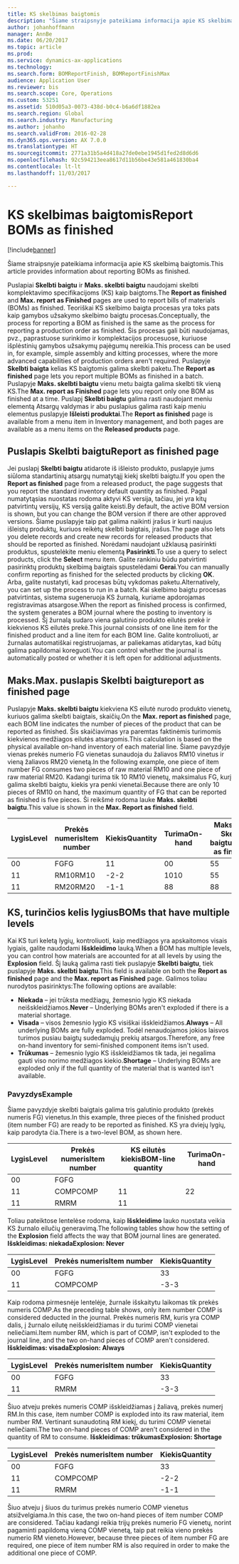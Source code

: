 ```yaml
---
title: KS skelbimas baigtomis
description: "Šiame straipsnyje pateikiama informacija apie KS skelbimą baigtomis."
author: johanhoffmann
manager: AnnBe
ms.date: 06/20/2017
ms.topic: article
ms.prod: 
ms.service: dynamics-ax-applications
ms.technology: 
ms.search.form: BOMReportFinish, BOMReportFinishMax
audience: Application User
ms.reviewer: bis
ms.search.scope: Core, Operations
ms.custom: 53251
ms.assetid: 510d05a3-0073-438d-b0c4-b6a6df1882ea
ms.search.region: Global
ms.search.industry: Manufacturing
ms.author: johanho
ms.search.validFrom: 2016-02-28
ms.dyn365.ops.version: AX 7.0.0
ms.translationtype: HT
ms.sourcegitcommit: 2771a31b5a4d418a27de0ebe1945d1fed2d8d6d6
ms.openlocfilehash: 92c594213eea8617d11b56be43e581a461830ba4
ms.contentlocale: lt-lt
ms.lasthandoff: 11/03/2017

---
```


# <a name="report-boms-as-finished"></a><span data-ttu-id="62669-103">KS skelbimas baigtomis</span><span class="sxs-lookup"><span data-stu-id="62669-103">Report BOMs as finished</span></span>

[!include[banner](../includes/banner.md)]


<span data-ttu-id="62669-104">Šiame straipsnyje pateikiama informacija apie KS skelbimą baigtomis.</span><span class="sxs-lookup"><span data-stu-id="62669-104">This article provides information about reporting BOMs as finished.</span></span>

<span data-ttu-id="62669-105">Puslapiai **Skelbti baigtu** ir **Maks. skelbti baigtu** naudojami skelbti komplektavimo specifikacijoms (KS) kaip baigtoms.</span><span class="sxs-lookup"><span data-stu-id="62669-105">The **Report as finished** and **Max. report as Finished** pages are used to report bills of materials (BOMs) as finished.</span></span> <span data-ttu-id="62669-106">Teoriškai KS skelbimo baigta procesas yra toks pats kaip gamybos užsakymo skelbimo baigtu procesas.</span><span class="sxs-lookup"><span data-stu-id="62669-106">Conceptually, the process for reporting a BOM as finished is the same as the process for reporting a production order as finished.</span></span> <span data-ttu-id="62669-107">Šis procesas gali būti naudojamas, pvz., paprastuose surinkimo ir komplektacijos procesuose, kuriuose išplėstinių gamybos užsakymų pajėgumų nereikia.</span><span class="sxs-lookup"><span data-stu-id="62669-107">This process can be used in, for example, simple assembly and kitting processes, where the more advanced capabilities of production orders aren't required.</span></span> <span data-ttu-id="62669-108">Puslapyje **Skelbti baigta** kelias KS baigtomis galima skelbti paketu.</span><span class="sxs-lookup"><span data-stu-id="62669-108">The **Report as finished** page lets you report multiple BOMs as finished in a batch.</span></span> <span data-ttu-id="62669-109">Puslapyje **Maks. skelbti baigtu** vienu metu baigta galima skelbti tik vieną KS.</span><span class="sxs-lookup"><span data-stu-id="62669-109">The **Max. report as Finished** page lets you report only one BOM as finished at a time.</span></span> <span data-ttu-id="62669-110">Puslapį **Skelbti baigtu** galima rasti naudojant meniu elementą Atsargų valdymas ir abu puslapius galima rasti kaip meniu elementus puslapyje **Išleisti produktai**.</span><span class="sxs-lookup"><span data-stu-id="62669-110">The **Report as finished** page is available from a menu item in Inventory management, and both pages are available as a menu items on the **Released products** page.</span></span>

## <a name="report-as-finished-page"></a><span data-ttu-id="62669-111">Puslapis Skelbti baigtu</span><span class="sxs-lookup"><span data-stu-id="62669-111">Report as finished page</span></span>
<span data-ttu-id="62669-112">Jei puslapį **Skelbti baigtu** atidarote iš išleisto produkto, puslapyje jums siūloma standartinių atsargų numatytąjį kiekį skelbti baigtu.</span><span class="sxs-lookup"><span data-stu-id="62669-112">If you open the **Report as finished** page from a released product, the page suggests that you report the standard inventory default quantity as finished.</span></span> <span data-ttu-id="62669-113">Pagal numatytąsias nuostatas rodoma aktyvi KS versija, tačiau, jei yra kitų patvirtintų versijų, KS versiją galite keisti.</span><span class="sxs-lookup"><span data-stu-id="62669-113">By default, the active BOM version is shown, but you can change the BOM version if there are other approved versions.</span></span> <span data-ttu-id="62669-114">Šiame puslapyje taip pat galima naikinti įrašus ir kurti naujus išleistų produktų, kuriuos reikėtų skelbti baigtais, įrašus.</span><span class="sxs-lookup"><span data-stu-id="62669-114">The page also lets you delete records and create new records for released products that should be reported as finished.</span></span> <span data-ttu-id="62669-115">Norėdami naudojant užklausą pasirinkti produktus, spustelėkite meniu elementą **Pasirinkti**.</span><span class="sxs-lookup"><span data-stu-id="62669-115">To use a query to select products, click the **Select** menu item.</span></span> <span data-ttu-id="62669-116">Galite rankiniu būdu patvirtinti pasirinktų produktų skelbimą baigtais spustelėdami **Gerai**.</span><span class="sxs-lookup"><span data-stu-id="62669-116">You can manually confirm reporting as finished for the selected products by clicking **OK**.</span></span> <span data-ttu-id="62669-117">Arba, galite nustatyti, kad procesas būtų vykdomas paketu.</span><span class="sxs-lookup"><span data-stu-id="62669-117">Alternatively, you can set up the process to run in a batch.</span></span> <span data-ttu-id="62669-118">Kai skelbimo baigtu procesas patvirtintas, sistema sugeneruoja KS žurnalą, kuriame apdorojamas registravimas atsargose.</span><span class="sxs-lookup"><span data-stu-id="62669-118">When the report as finished process is confirmed, the system generates a BOM journal where the posting to inventory is processed.</span></span> <span data-ttu-id="62669-119">Šį žurnalą sudaro viena galutinio produkto eilutės prekė ir kiekvienos KS eilutės prekė.</span><span class="sxs-lookup"><span data-stu-id="62669-119">This journal consists of one line item for the finished product and a line item for each BOM line.</span></span> <span data-ttu-id="62669-120">Galite kontroliuoti, ar žurnalas automatiškai registruojamas, ar paliekamas atidarytas, kad būtų galima papildomai koreguoti.</span><span class="sxs-lookup"><span data-stu-id="62669-120">You can control whether the journal is automatically posted or whether it is left open for additional adjustments.</span></span>

## <a name="max-report-as-finished-page"></a><span data-ttu-id="62669-121">Maks.</span><span class="sxs-lookup"><span data-stu-id="62669-121">Max.</span></span> <span data-ttu-id="62669-122">puslapis Skelbti baigtu</span><span class="sxs-lookup"><span data-stu-id="62669-122">report as finished page</span></span>
<span data-ttu-id="62669-123">Puslapyje **Maks. skelbti baigtu** kiekviena KS eilutė nurodo produkto vienetų, kuriuos galima skelbti baigtais, skaičių.</span><span class="sxs-lookup"><span data-stu-id="62669-123">On the **Max. report as finished** page, each BOM line indicates the number of pieces of the product that can be reported as finished.</span></span> <span data-ttu-id="62669-124">Šis skaičiavimas yra paremtas faktinėmis turimomis kiekvienos medžiagos eilutės atsargomis.</span><span class="sxs-lookup"><span data-stu-id="62669-124">This calculation is based on the physical available on-hand inventory of each material line.</span></span> <span data-ttu-id="62669-125">Šiame pavyzdyje vienas prekės numerio FG vienetas sunaudoja du žaliavos RM10 vinetus ir vieną žaliavos RM20 vienetą.</span><span class="sxs-lookup"><span data-stu-id="62669-125">In the following example, one piece of item number FG consumes two pieces of raw material RM10 and one piece of raw material RM20.</span></span> <span data-ttu-id="62669-126">Kadangi turima tik 10 RM10 vienetų, maksimalus FG, kurį galima skelbti baigtu, kiekis yra penki vienetai.</span><span class="sxs-lookup"><span data-stu-id="62669-126">Because there are only 10 pieces of RM10 on hand, the maximum quantity of FG that can be reported as finished is five pieces.</span></span> <span data-ttu-id="62669-127">Ši reikšmė rodoma lauke **Maks. skelbti baigtu**.</span><span class="sxs-lookup"><span data-stu-id="62669-127">This value is shown in the **Max. Report as finished** field.</span></span>

| <span data-ttu-id="62669-128">Lygis</span><span class="sxs-lookup"><span data-stu-id="62669-128">Level</span></span> | <span data-ttu-id="62669-129">Prekės numeris</span><span class="sxs-lookup"><span data-stu-id="62669-129">Item number</span></span> | <span data-ttu-id="62669-130">Kiekis</span><span class="sxs-lookup"><span data-stu-id="62669-130">Quantity</span></span> | <span data-ttu-id="62669-131">Turima</span><span class="sxs-lookup"><span data-stu-id="62669-131">On-hand</span></span> | <span data-ttu-id="62669-132">Maks.</span><span class="sxs-lookup"><span data-stu-id="62669-132">Max.</span></span> <span data-ttu-id="62669-133">Skelbti baigtu</span><span class="sxs-lookup"><span data-stu-id="62669-133">Report as finished</span></span> |
|-------|-------------|----------|---------|-------------------------|
| <span data-ttu-id="62669-134">0</span><span class="sxs-lookup"><span data-stu-id="62669-134">0</span></span>     | <span data-ttu-id="62669-135">FG</span><span class="sxs-lookup"><span data-stu-id="62669-135">FG</span></span>          |  <span data-ttu-id="62669-136">1</span><span class="sxs-lookup"><span data-stu-id="62669-136">1</span></span>       | <span data-ttu-id="62669-137">0</span><span class="sxs-lookup"><span data-stu-id="62669-137">0</span></span>       | <span data-ttu-id="62669-138">5</span><span class="sxs-lookup"><span data-stu-id="62669-138">5</span></span>                       |
| <span data-ttu-id="62669-139">1</span><span class="sxs-lookup"><span data-stu-id="62669-139">1</span></span>     | <span data-ttu-id="62669-140">RM10</span><span class="sxs-lookup"><span data-stu-id="62669-140">RM10</span></span>        | <span data-ttu-id="62669-141">-2</span><span class="sxs-lookup"><span data-stu-id="62669-141">-2</span></span>       | <span data-ttu-id="62669-142">10</span><span class="sxs-lookup"><span data-stu-id="62669-142">10</span></span>      | <span data-ttu-id="62669-143">5</span><span class="sxs-lookup"><span data-stu-id="62669-143">5</span></span>                       |
| <span data-ttu-id="62669-144">1</span><span class="sxs-lookup"><span data-stu-id="62669-144">1</span></span>     | <span data-ttu-id="62669-145">RM20</span><span class="sxs-lookup"><span data-stu-id="62669-145">RM20</span></span>        | <span data-ttu-id="62669-146">-1</span><span class="sxs-lookup"><span data-stu-id="62669-146">-1</span></span>       |  <span data-ttu-id="62669-147">8</span><span class="sxs-lookup"><span data-stu-id="62669-147">8</span></span>      | <span data-ttu-id="62669-148">8</span><span class="sxs-lookup"><span data-stu-id="62669-148">8</span></span>                       |

## <a name="boms-that-have-multiple-levels"></a><span data-ttu-id="62669-149">KS, turinčios kelis lygius</span><span class="sxs-lookup"><span data-stu-id="62669-149">BOMs that have multiple levels</span></span>
<span data-ttu-id="62669-150">Kai KS turi keletą lygių, kontroliuoti, kaip medžiagos yra apskaitomos visais lygiais, galite naudodami **Išskleidimo** lauką.</span><span class="sxs-lookup"><span data-stu-id="62669-150">When a BOM has multiple levels, you can control how materials are accounted for at all levels by using the **Explosion** field.</span></span> <span data-ttu-id="62669-151">Šį lauką galima rasti tiek puslapyje **Skelbti baigtu**, tiek puslapyje **Maks. skelbti baigtu**.</span><span class="sxs-lookup"><span data-stu-id="62669-151">This field is available on both the **Report as finished** page and the **Max. report as Finished** page.</span></span> <span data-ttu-id="62669-152">Galimos toliau nurodytos pasirinktys:</span><span class="sxs-lookup"><span data-stu-id="62669-152">The following options are available:</span></span>

-   <span data-ttu-id="62669-153">**Niekada** – jei trūksta medžiagų, žemesnio lygio KS niekada neišskleidžiamos.</span><span class="sxs-lookup"><span data-stu-id="62669-153">**Never** – Underlying BOMs aren't exploded if there is a material shortage.</span></span>
-   <span data-ttu-id="62669-154">**Visada** – visos žemesnio lygio KS visiškai išskleidžiamos.</span><span class="sxs-lookup"><span data-stu-id="62669-154">**Always** – All underlying BOMs are fully exploded.</span></span> <span data-ttu-id="62669-155">Todėl nenaudojamos jokios laisvos turimos pusiau baigtų sudedamųjų prekių atsargos.</span><span class="sxs-lookup"><span data-stu-id="62669-155">Therefore, any free on-hand inventory for semi-finished component items isn't used.</span></span>
-   <span data-ttu-id="62669-156">**Trūkumas** – žemesnio lygio KS išskleidžiamos tik tada, jei negalima gauti viso norimo medžiagos kiekio.</span><span class="sxs-lookup"><span data-stu-id="62669-156">**Shortage** – Underlying BOMs are exploded only if the full quantity of the material that is wanted isn't available.</span></span>

### <a name="example"></a><span data-ttu-id="62669-157">Pavyzdys</span><span class="sxs-lookup"><span data-stu-id="62669-157">Example</span></span>

<span data-ttu-id="62669-158">Šiame pavyzdyje skelbti baigtais galima tris galutinio produkto (prekės numeris FG) vienetus.</span><span class="sxs-lookup"><span data-stu-id="62669-158">In this example, three pieces of the finished product (item number FG) are ready to be reported as finished.</span></span> <span data-ttu-id="62669-159">KS yra dviejų lygių, kaip parodyta čia.</span><span class="sxs-lookup"><span data-stu-id="62669-159">There is a two-level BOM, as shown here.</span></span>

| <span data-ttu-id="62669-160">Lygis</span><span class="sxs-lookup"><span data-stu-id="62669-160">Level</span></span> | <span data-ttu-id="62669-161">Prekės numeris</span><span class="sxs-lookup"><span data-stu-id="62669-161">Item number</span></span> | <span data-ttu-id="62669-162">KS eilutės kiekis</span><span class="sxs-lookup"><span data-stu-id="62669-162">BOM-line quantity</span></span> | <span data-ttu-id="62669-163">Turima</span><span class="sxs-lookup"><span data-stu-id="62669-163">On-hand</span></span> |
|-------|-------------|-------------------|---------|
| <span data-ttu-id="62669-164">0</span><span class="sxs-lookup"><span data-stu-id="62669-164">0</span></span>     | <span data-ttu-id="62669-165">FG</span><span class="sxs-lookup"><span data-stu-id="62669-165">FG</span></span>          |                   |         |
| <span data-ttu-id="62669-166">1</span><span class="sxs-lookup"><span data-stu-id="62669-166">1</span></span>     | <span data-ttu-id="62669-167">COMP</span><span class="sxs-lookup"><span data-stu-id="62669-167">COMP</span></span>        | <span data-ttu-id="62669-168">1</span><span class="sxs-lookup"><span data-stu-id="62669-168">1</span></span>                 | <span data-ttu-id="62669-169">2</span><span class="sxs-lookup"><span data-stu-id="62669-169">2</span></span>       |
| <span data-ttu-id="62669-170">1</span><span class="sxs-lookup"><span data-stu-id="62669-170">1</span></span>     | <span data-ttu-id="62669-171">RM</span><span class="sxs-lookup"><span data-stu-id="62669-171">RM</span></span>          | <span data-ttu-id="62669-172">1</span><span class="sxs-lookup"><span data-stu-id="62669-172">1</span></span>                 |         |

<span data-ttu-id="62669-173">Toliau pateiktose lentelėse rodoma, kaip **Išskleidimo** lauko nuostata veikia KS žurnalo eilučių generavimą.</span><span class="sxs-lookup"><span data-stu-id="62669-173">The following tables show how the setting of the **Explosion** field affects the way that BOM journal lines are generated.</span></span> <span data-ttu-id="62669-174">**Išskleidimas: niekada**</span><span class="sxs-lookup"><span data-stu-id="62669-174">**Explosion: Never**</span></span>

| <span data-ttu-id="62669-175">Lygis</span><span class="sxs-lookup"><span data-stu-id="62669-175">Level</span></span> | <span data-ttu-id="62669-176">Prekės numeris</span><span class="sxs-lookup"><span data-stu-id="62669-176">Item number</span></span> | <span data-ttu-id="62669-177">Kiekis</span><span class="sxs-lookup"><span data-stu-id="62669-177">Quantity</span></span> |
|-------|-------------|----------|
| <span data-ttu-id="62669-178">0</span><span class="sxs-lookup"><span data-stu-id="62669-178">0</span></span>     | <span data-ttu-id="62669-179">FG</span><span class="sxs-lookup"><span data-stu-id="62669-179">FG</span></span>          | <span data-ttu-id="62669-180">3</span><span class="sxs-lookup"><span data-stu-id="62669-180">3</span></span>        |
| <span data-ttu-id="62669-181">1</span><span class="sxs-lookup"><span data-stu-id="62669-181">1</span></span>     | <span data-ttu-id="62669-182">COMP</span><span class="sxs-lookup"><span data-stu-id="62669-182">COMP</span></span>        | <span data-ttu-id="62669-183">-3</span><span class="sxs-lookup"><span data-stu-id="62669-183">-3</span></span>       |

<span data-ttu-id="62669-184">Kaip rodoma pirmesnėje lentelėje, žurnale išskaitytu laikomas tik prekės numeris COMP.</span><span class="sxs-lookup"><span data-stu-id="62669-184">As the preceding table shows, only item number COMP is considered deducted in the journal.</span></span> <span data-ttu-id="62669-185">Prekės numeris RM, kuris yra COMP dalis, į žurnalo eilutę neišskleidžiamas ir du turimi COMP vienetai neliečiami.</span><span class="sxs-lookup"><span data-stu-id="62669-185">Item number RM, which is part of COMP, isn't exploded to the journal line, and the two on-hand pieces of COMP aren't considered.</span></span> <span data-ttu-id="62669-186">**Išskleidimas: visada**</span><span class="sxs-lookup"><span data-stu-id="62669-186">**Explosion: Always**</span></span>

| <span data-ttu-id="62669-187">Lygis</span><span class="sxs-lookup"><span data-stu-id="62669-187">Level</span></span> | <span data-ttu-id="62669-188">Prekės numeris</span><span class="sxs-lookup"><span data-stu-id="62669-188">Item number</span></span> | <span data-ttu-id="62669-189">Kiekis</span><span class="sxs-lookup"><span data-stu-id="62669-189">Quantity</span></span> |
|-------|-------------|----------|
| <span data-ttu-id="62669-190">0</span><span class="sxs-lookup"><span data-stu-id="62669-190">0</span></span>     | <span data-ttu-id="62669-191">FG</span><span class="sxs-lookup"><span data-stu-id="62669-191">FG</span></span>          | <span data-ttu-id="62669-192">3</span><span class="sxs-lookup"><span data-stu-id="62669-192">3</span></span>        |
| <span data-ttu-id="62669-193">1</span><span class="sxs-lookup"><span data-stu-id="62669-193">1</span></span>     | <span data-ttu-id="62669-194">RM</span><span class="sxs-lookup"><span data-stu-id="62669-194">RM</span></span>          | <span data-ttu-id="62669-195">-3</span><span class="sxs-lookup"><span data-stu-id="62669-195">-3</span></span>       |

<span data-ttu-id="62669-196">Šiuo atveju prekės numeris COMP išskleidžiamas į žaliavą, prekės numerį RM.</span><span class="sxs-lookup"><span data-stu-id="62669-196">In this case, item number COMP is exploded into its raw material, item number RM.</span></span> <span data-ttu-id="62669-197">Vertinant sunaudotiną RM kiekį, du turimi COMP vienetai neliečiami.</span><span class="sxs-lookup"><span data-stu-id="62669-197">The two on-hand pieces of COMP aren't considered in the quantity of RM to consume.</span></span> <span data-ttu-id="62669-198">**Išskleidimas: trūkumas**</span><span class="sxs-lookup"><span data-stu-id="62669-198">**Explosion: Shortage**</span></span>

| <span data-ttu-id="62669-199">Lygis</span><span class="sxs-lookup"><span data-stu-id="62669-199">Level</span></span> | <span data-ttu-id="62669-200">Prekės numeris</span><span class="sxs-lookup"><span data-stu-id="62669-200">Item number</span></span> | <span data-ttu-id="62669-201">Kiekis</span><span class="sxs-lookup"><span data-stu-id="62669-201">Quantity</span></span> |
|-------|-------------|----------|
| <span data-ttu-id="62669-202">0</span><span class="sxs-lookup"><span data-stu-id="62669-202">0</span></span>     | <span data-ttu-id="62669-203">FG</span><span class="sxs-lookup"><span data-stu-id="62669-203">FG</span></span>          | <span data-ttu-id="62669-204">3</span><span class="sxs-lookup"><span data-stu-id="62669-204">3</span></span>        |
| <span data-ttu-id="62669-205">1</span><span class="sxs-lookup"><span data-stu-id="62669-205">1</span></span>     | <span data-ttu-id="62669-206">COMP</span><span class="sxs-lookup"><span data-stu-id="62669-206">COMP</span></span>        | <span data-ttu-id="62669-207">-2</span><span class="sxs-lookup"><span data-stu-id="62669-207">-2</span></span>       |
| <span data-ttu-id="62669-208">1</span><span class="sxs-lookup"><span data-stu-id="62669-208">1</span></span>     | <span data-ttu-id="62669-209">RM</span><span class="sxs-lookup"><span data-stu-id="62669-209">RM</span></span>          | <span data-ttu-id="62669-210">-1</span><span class="sxs-lookup"><span data-stu-id="62669-210">-1</span></span>       |

<span data-ttu-id="62669-211">Šiuo atveju į šiuos du turimus prekės numerio COMP vienetus atsižvelgiama.</span><span class="sxs-lookup"><span data-stu-id="62669-211">In this case, the two on-hand pieces of item number COMP are considered.</span></span> <span data-ttu-id="62669-212">Tačiau kadangi reikia trijų prekės numerio FG vienetų, norint pagaminti papildomą vieną COMP vienetą, taip pat reikia vieno prekės numerio RM vieneto.</span><span class="sxs-lookup"><span data-stu-id="62669-212">However, because three pieces of item number FG are required, one piece of item number RM is also required in order to make the additional one piece of COMP.</span></span>




